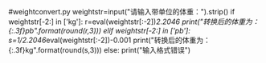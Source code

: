 #weightconvert.py
weightstr=input("请输入带单位的体重：").strip()
if weightstr[-2:] in ['kg']:
    r=eval(weightstr[:-2])*2.2046
    print("转换后的体重为：{:.3f}pb".format(round(r,3)))
elif weightstr[-2:] in ['pb']:
    s=1/2.2046*eval(weightstr[:-2])-0.001
    print("转换后的体重为：{:.3f}kg".format(round(s,3)))
else:
    print("输入格式错误")
